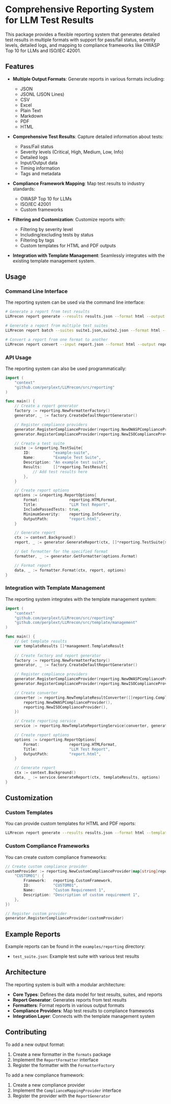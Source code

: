 # Comprehensive Reporting System for LLM Test Results

This package provides a flexible reporting system that generates detailed test results in multiple formats with support for pass/fail status, severity levels, detailed logs, and mapping to compliance frameworks like OWASP Top 10 for LLMs and ISO/IEC 42001.

## Features

- **Multiple Output Formats**: Generate reports in various formats including:
  - JSON
  - JSONL (JSON Lines)
  - CSV
  - Excel
  - Plain Text
  - Markdown
  - PDF
  - HTML

- **Comprehensive Test Results**: Capture detailed information about tests:
  - Pass/Fail status
  - Severity levels (Critical, High, Medium, Low, Info)
  - Detailed logs
  - Input/Output data
  - Timing information
  - Tags and metadata

- **Compliance Framework Mapping**: Map test results to industry standards:
  - OWASP Top 10 for LLMs
  - ISO/IEC 42001
  - Custom frameworks

- **Filtering and Customization**: Customize reports with:
  - Filtering by severity level
  - Including/excluding tests by status
  - Filtering by tags
  - Custom templates for HTML and PDF outputs

- **Integration with Template Management**: Seamlessly integrates with the existing template management system.

## Usage

### Command Line Interface

The reporting system can be used via the command line interface:

```bash
# Generate a report from test results
LLMrecon report generate --results results.json --format html --output report.html

# Generate a report from multiple test suites
LLMrecon report batch --suites suite1.json,suite2.json --format html --output report.html

# Convert a report from one format to another
LLMrecon report convert --input report.json --format html --output report.html
```

### API Usage

The reporting system can also be used programmatically:

```go
import (
    "context"
    "github.com/perplext/LLMrecon/src/reporting"
)

func main() {
    // Create a report generator
    factory := reporting.NewFormatterFactory()
    generator, _ := factory.CreateDefaultReportGenerator()

    // Register compliance providers
    generator.RegisterComplianceProvider(reporting.NewOWASPComplianceProvider())
    generator.RegisterComplianceProvider(reporting.NewISOComplianceProvider())

    // Create a test suite
    suite := &reporting.TestSuite{
        ID:          "example-suite",
        Name:        "Example Test Suite",
        Description: "An example test suite",
        Results:     []*reporting.TestResult{
            // Add test results here
        },
    }

    // Create report options
    options := &reporting.ReportOptions{
        Format:             reporting.HTMLFormat,
        Title:              "LLM Test Report",
        IncludePassedTests: true,
        MinimumSeverity:    reporting.InfoSeverity,
        OutputPath:         "report.html",
    }

    // Generate report
    ctx := context.Background()
    report, _ := generator.GenerateReport(ctx, []*reporting.TestSuite{suite}, options)

    // Get formatter for the specified format
    formatter, _ := generator.GetFormatter(options.Format)

    // Format report
    data, _ := formatter.Format(ctx, report, options)
}
```

### Integration with Template Management

The reporting system integrates with the template management system:

```go
import (
    "context"
    "github.com/perplext/LLMrecon/src/reporting"
    "github.com/perplext/LLMrecon/src/template/management"
)

func main() {
    // Get template results
    var templateResults []*management.TemplateResult
    
    // Create factory and report generator
    factory := reporting.NewFormatterFactory()
    generator, _ := factory.CreateDefaultReportGenerator()

    // Register compliance providers
    generator.RegisterComplianceProvider(reporting.NewOWASPComplianceProvider())
    generator.RegisterComplianceProvider(reporting.NewISOComplianceProvider())

    // Create converter
    converter := reporting.NewTemplateResultConverter([]reporting.ComplianceMappingProvider{
        reporting.NewOWASPComplianceProvider(),
        reporting.NewISOComplianceProvider(),
    })

    // Create reporting service
    service := reporting.NewTemplateReportingService(converter, generator)

    // Create report options
    options := &reporting.ReportOptions{
        Format:             reporting.HTMLFormat,
        Title:              "LLM Test Report",
        OutputPath:         "report.html",
    }

    // Generate report
    ctx := context.Background()
    data, _ := service.GenerateReport(ctx, templateResults, options)
}
```

## Customization

### Custom Templates

You can provide custom templates for HTML and PDF reports:

```bash
LLMrecon report generate --results results.json --format html --template custom_template.html --output report.html
```

### Custom Compliance Frameworks

You can create custom compliance frameworks:

```go
// Create custom compliance provider
customProvider := reporting.NewCustomComplianceProvider(map[string]reporting.ComplianceMapping{
    "CUSTOM01": {
        Framework:   reporting.CustomFramework,
        ID:          "CUSTOM01",
        Name:        "Custom Requirement 1",
        Description: "Description of custom requirement 1",
    },
})

// Register custom provider
generator.RegisterComplianceProvider(customProvider)
```

## Example Reports

Example reports can be found in the `examples/reporting` directory:

- `test_suite.json`: Example test suite with various test results

## Architecture

The reporting system is built with a modular architecture:

- **Core Types**: Defines the data model for test results, suites, and reports
- **Report Generator**: Generates reports from test results
- **Formatters**: Format reports in various output formats
- **Compliance Providers**: Map test results to compliance frameworks
- **Integration Layer**: Connects with the template management system

## Contributing

To add a new output format:

1. Create a new formatter in the `formats` package
2. Implement the `ReportFormatter` interface
3. Register the formatter with the `FormatterFactory`

To add a new compliance framework:

1. Create a new compliance provider
2. Implement the `ComplianceMappingProvider` interface
3. Register the provider with the `ReportGenerator`
